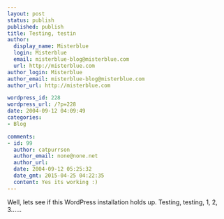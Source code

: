 ```yaml
---
layout: post
status: publish
published: publish
title: Testing, testin
author:
  display_name: Misterblue
  login: Misterblue
  email: misterblue-blog@misterblue.com
  url: http://misterblue.com
author_login: Misterblue
author_email: misterblue-blog@misterblue.com
author_url: http://misterblue.com

wordpress_id: 228
wordpress_url: /?p=228
date: 2004-09-12 04:09:49
categories:
- Blog

comments:
- id: 99
  author: catpurrson
  author_email: none@none.net
  author_url: 
  date: 2004-09-12 05:25:32
  date_gmt: 2015-04-25 04:22:35
  content: Yes its working :)
---
```

<p>
Well, lets see if this WordPress installation holds up.
Testing, testing, 1, 2, 3......
</p>
